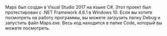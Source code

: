 Maps был создан в Visual Studio 2017 на языке C#. Этот проект был протестирован с .NET Framework 4.6.1 в Windows 10. Если вы хотите посмотреть на работу программы, вы можете загрузить папку Debug и запустить файл Maps.exe. Весь код находится в папке Code, который вы можете посмотреть.
